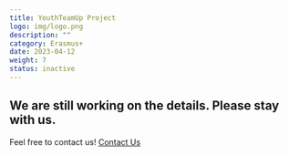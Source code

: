 ```yaml
---
title: YouthTeamUp Project
logo: img/logo.png
description: ""
category: Erasmus+
date: 2023-04-12
weight: 7
status: inactive
---
```


## We are still working on the details. Please stay with us. 

Feel free to contact us! [Contact Us](../../contact)
